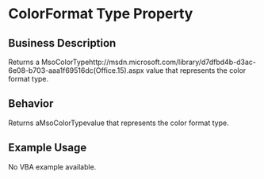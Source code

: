 # ColorFormat Type Property

## Business Description
Returns a MsoColorTypehttp://msdn.microsoft.com/library/d7dfbd4b-d3ac-6e08-b703-aaa1f69516dc(Office.15).aspx value that represents the color format type.

## Behavior
Returns aMsoColorTypevalue that represents the color format type.

## Example Usage
No VBA example available.